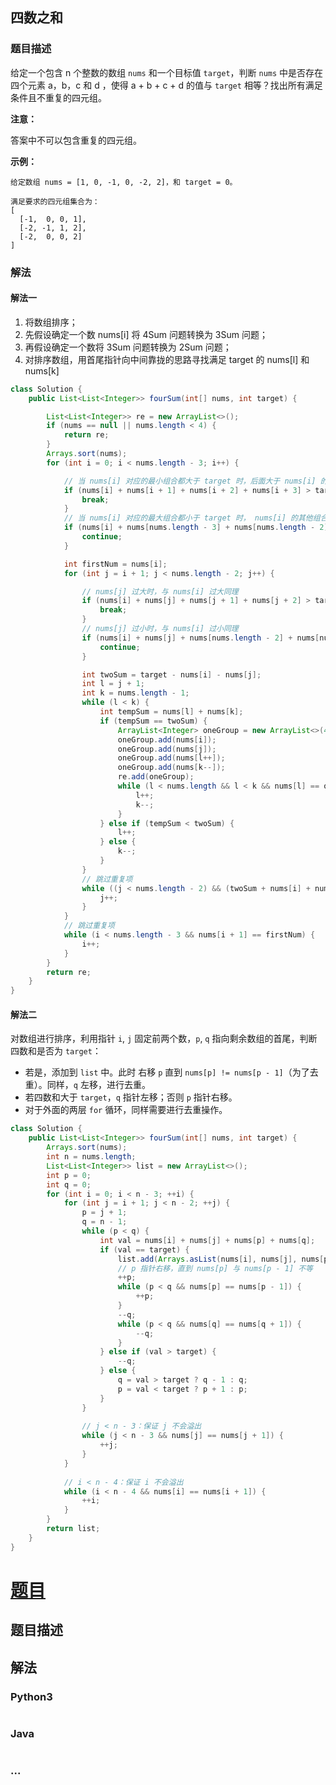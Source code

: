 ## 四数之和
### 题目描述

给定一个包含 n 个整数的数组 `nums` 和一个目标值 `target`，判断 `nums` 中是否存在四个元素 a，b，c 和 d ，使得 a + b + c + d 的值与 `target` 相等？找出所有满足条件且不重复的四元组。

**注意：**

答案中不可以包含重复的四元组。

**示例：**
```
给定数组 nums = [1, 0, -1, 0, -2, 2]，和 target = 0。

满足要求的四元组集合为：
[
  [-1,  0, 0, 1],
  [-2, -1, 1, 2],
  [-2,  0, 0, 2]
]
```


### 解法

#### 解法一
1. 将数组排序；
2. 先假设确定一个数 nums[i] 将 4Sum 问题转换为 3Sum 问题；
3. 再假设确定一个数将 3Sum 问题转换为 2Sum 问题；
4. 对排序数组，用首尾指针向中间靠拢的思路寻找满足 target 的 nums[l] 和 nums[k]

```java
class Solution {
    public List<List<Integer>> fourSum(int[] nums, int target) {

        List<List<Integer>> re = new ArrayList<>();
        if (nums == null || nums.length < 4) {
            return re;
        }
        Arrays.sort(nums);
        for (int i = 0; i < nums.length - 3; i++) {

            // 当 nums[i] 对应的最小组合都大于 target 时，后面大于 nums[i] 的组合必然也大于 target，
            if (nums[i] + nums[i + 1] + nums[i + 2] + nums[i + 3] > target) {
                break;
            }
            // 当 nums[i] 对应的最大组合都小于 target 时， nums[i] 的其他组合必然也小于 target
            if (nums[i] + nums[nums.length - 3] + nums[nums.length - 2] + nums[nums.length - 1] < target) {
                continue;
            }

            int firstNum = nums[i];
            for (int j = i + 1; j < nums.length - 2; j++) {

                // nums[j] 过大时，与 nums[i] 过大同理
                if (nums[i] + nums[j] + nums[j + 1] + nums[j + 2] > target) {
                    break;
                }
                // nums[j] 过小时，与 nums[i] 过小同理
                if (nums[i] + nums[j] + nums[nums.length - 2] + nums[nums.length - 1] < target) {
                    continue;
                }

                int twoSum = target - nums[i] - nums[j];
                int l = j + 1;
                int k = nums.length - 1;
                while (l < k) {
                    int tempSum = nums[l] + nums[k];
                    if (tempSum == twoSum) {
                        ArrayList<Integer> oneGroup = new ArrayList<>(4);
                        oneGroup.add(nums[i]);
                        oneGroup.add(nums[j]);
                        oneGroup.add(nums[l++]);
                        oneGroup.add(nums[k--]);
                        re.add(oneGroup);
                        while (l < nums.length && l < k && nums[l] == oneGroup.get(2) && nums[k] == oneGroup.get(3)) {
                            l++;
                            k--;
                        }
                    } else if (tempSum < twoSum) {
                        l++;
                    } else {
                        k--;
                    }
                }
                // 跳过重复项
                while ((j < nums.length - 2) && (twoSum + nums[i] + nums[j + 1] == target)) {
                    j++;
                }
            }
            // 跳过重复项
            while (i < nums.length - 3 && nums[i + 1] == firstNum) {
                i++;
            }
        }
        return re;
    }
}
```

#### 解法二
对数组进行排序，利用指针 `i`, `j` 固定前两个数，`p`, `q` 指向剩余数组的首尾，判断四数和是否为 `target`：
- 若是，添加到 `list` 中。此时 右移 `p` 直到 `nums[p] != nums[p - 1]`（为了去重）。同样，`q` 左移，进行去重。
- 若四数和大于 `target`，`q` 指针左移；否则 `p` 指针右移。
- 对于外面的两层 `for` 循环，同样需要进行去重操作。

```java
class Solution {
    public List<List<Integer>> fourSum(int[] nums, int target) {
        Arrays.sort(nums);
        int n = nums.length;
        List<List<Integer>> list = new ArrayList<>();
        int p = 0;
        int q = 0;
        for (int i = 0; i < n - 3; ++i) {
            for (int j = i + 1; j < n - 2; ++j) {
                p = j + 1;
                q = n - 1;
                while (p < q) {
                    int val = nums[i] + nums[j] + nums[p] + nums[q];
                    if (val == target) {
                        list.add(Arrays.asList(nums[i], nums[j], nums[p], nums[q]));
                        // p 指针右移，直到 nums[p] 与 nums[p - 1] 不等
                        ++p;
                        while (p < q && nums[p] == nums[p - 1]) {
                            ++p;
                        }
                        --q;
                        while (p < q && nums[q] == nums[q + 1]) {
                            --q;
                        }
                    } else if (val > target) {
                        --q;
                    } else {
                        q = val > target ? q - 1 : q;
                        p = val < target ? p + 1 : p;
                    }
                }
                
                // j < n - 3：保证 j 不会溢出
                while (j < n - 3 && nums[j] == nums[j + 1]) {
                    ++j;
                }
            }
            
            // i < n - 4：保证 i 不会溢出
            while (i < n - 4 && nums[i] == nums[i + 1]) {
                ++i;
            }
        }
        return list;
    }
}
```

# [题目](这里是题目链接，如：https://leetcode-cn.com/problems/shu-zu-zhong-zhong-fu-de-shu-zi-lcof/)

## 题目描述
<!-- 这里写题目描述 -->


## 解法
<!-- 这里可写通用的实现逻辑 -->


### Python3
<!-- 这里可写当前语言的特殊实现逻辑 -->

```python

```

### Java
<!-- 这里可写当前语言的特殊实现逻辑 -->

```java

```

### ...
```

```
